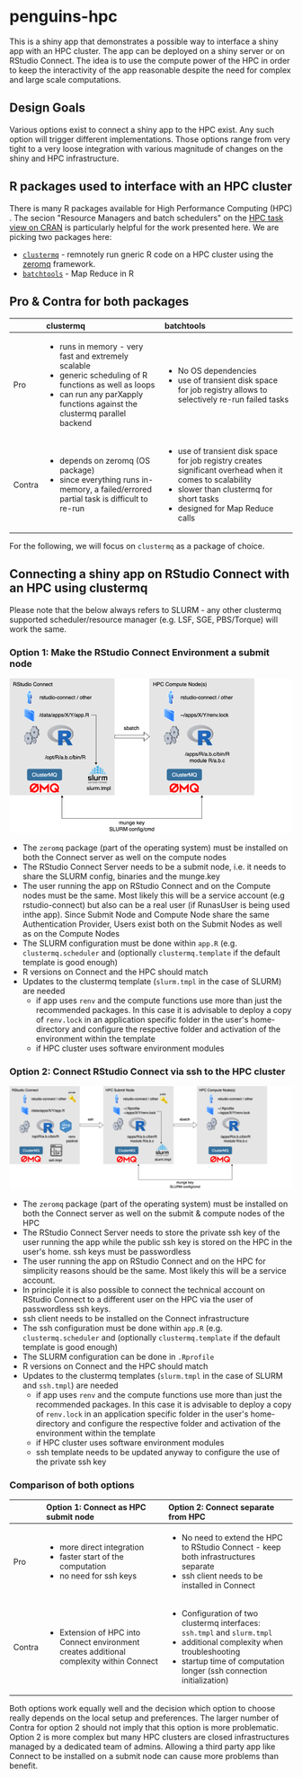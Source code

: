# penguins-hpc

This is a shiny app that demonstrates a possible way to interface a shiny app with an HPC cluster. The app can be deployed on a shiny server or on RStudio Connect. The idea is to use the compute power of the HPC in order to keep the interactivity of the app reasonable despite the need for complex and large scale computations.

## Design Goals

Various options exist to connect a shiny app to the HPC exist. Any such option will trigger different implementations. Those options range from very tight to a very loose integration with various magnitude of changes on the shiny and HPC infrastructure.

## R packages used to interface with an HPC cluster

There is many R packages available for High Performance Computing (HPC) . The secion "Resource Managers and batch schedulers" on the [HPC task view on CRAN](https://cran.r-project.org/web/views/HighPerformanceComputing.html) is particularly helpful for the work presented here. We are picking two packages here: 
 
* [`clustermq`](https://mschubert.github.io/clustermq/) - remnotely run gneric R code on a HPC cluster using the [zeromq](https://zeromq.org/) framework.
* [`batchtools`](https://mllg.github.io/batchtools/) - Map Reduce in R

## Pro & Contra for both packages


|    | clustermq |     batchtools          |
|----------|:-------------|:------|
| Pro |  <ul><li>runs in memory - very fast and extremely scalable</li><li>generic scheduling of R functions as well as loops</li><li>can run any parXapply functions against the clustermq parallel backend</ul> |  <ul><li>No OS dependencies</li><li>use of transient disk space for job registry allows to selectively re-run failed tasks</li></ul> |
| Contra | <ul><li>depends on zeromq (OS package)</li><li>since everything runs in-memory, a failed/errored partial task is difficult to re-run </li></ul>| <ul><li>use of transient disk space for job registry creates significant overhead when it comes to scalability</li><li>slower than clustermq for short tasks</li><li>designed for Map Reduce calls</li></ul> |

For the following, we will focus on `clustermq` as a package of choice. 

## Connecting a shiny app on RStudio Connect with an HPC using clustermq

Please note that the below always refers to SLURM - any other clustermq supported scheduler/resource manager (e.g. LSF, SGE, PBS/Torque) will work the same. 

### Option 1: Make the RStudio Connect Environment a submit node 

![](images/connect-hpc-1.drawio.png)

* The `zeromq` package (part of the operating system) must be installed on both the Connect server as well on the compute nodes
* The RStudio Connect Server needs to be a submit node, i.e. it needs to share the SLURM config, binaries and the munge.key
* The user running the app on RStudio Connect and on the Compute nodes must be the same. Most likely this will be a service account (e.g rstudio-connect) but also can be a real user (if RunasUser is being used inthe app). Since Submit Node and Compute Node share the same Authentication Provider, Users exist both on the Submit Nodes as well as on the Compute Nodes
* The SLURM configuration must be done within `app.R` (e.g. `clustermq.scheduler` and (optionally `clustermq.template` if the default template is good enough) 
* R versions on Connect and the HPC should match
* Updates to the clustermq template (`slurm.tmpl` in the case of SLURM) are needed 
   * if app uses `renv` and the compute functions use more than just the recommended packages. In this case it is advisable to deploy a copy of `renv.lock` in an application specific folder in the user's home-directory and configure the respective folder and activation of the environment within the template  
   * if HPC cluster uses software environment modules

### Option 2: Connect RStudio Connect via ssh to the HPC cluster 

![](images/connect-hpc-2.drawio.png)

* The `zeromq` package (part of the operating system) must be installed on both the Connect server as well on the submit & compute nodes of the HPC
* The RStudio Connect Server needs to store the private ssh key of the user running the app while the public ssh key is stored on the HPC in the user's home. ssh keys must be passwordless
* The user running the app on RStudio Connect and on the HPC for simplicity reasons should be the same. Most likely this will be a service account. 
* In principle it is also possible to connect the technical account on RStudio Connect to a different user on the HPC via the user of passwordless ssh keys.
* ssh client needs to be installed on the Connect infrastructure
* The ssh configuration must be done within `app.R` (e.g. `clustermq.scheduler` and (optionally `clustermq.template` if the default template is good enough)
* The SLURM configuration can be done in `.Rprofile` 
* R versions on Connect and the HPC should match
* Updates to the clustermq templates (`slurm.tmpl` in the case of SLURM and `ssh.tmpl`) are needed 
   * if app uses `renv` and the compute functions use more than just the recommended packages. In this case it is advisable to deploy a copy of `renv.lock` in an application specific folder in the user's home-directory and configure the respective folder and activation of the environment within the template  
   * if HPC cluster uses software environment modules
   * ssh template needs to be updated anyway to configure the use of the private ssh key

### Comparison of both options

|    | Option 1: Connect as HPC submit node |     Option 2: Connect separate from HPC          |
|----------|:-------------|:------|
| Pro |  <ul><li>more direct integration</li><li>faster start of the computation</li><li>no need for ssh keys</li></ul> |  <ul><li>No need to extend the HPC to RStudio Connect - keep both infrastructures separate</li><li>ssh client needs to be installed in Connect</li></ul> |
| Contra | <ul><li>Extension of HPC into Connect environment creates additional complexity within Connect</li></ul>| <ul><li>Configuration of two clustermq interfaces: `ssh.tmpl` and `slurm.tmpl`</li><li>additional complexity when troubleshooting</li><li>startup time of computation longer (ssh connection initialization)</li></ul> |

Both options work equally well and the decision which option to choose really depends on the local setup and preferences. The larger number of Contra for option 2 should not imply that this option is more problematic. Option 2 is more complex but many HPC clusters are closed infrastructures managed by a dedicated team of admins. Allowing a third party app like Connect to be installed on a submit node can cause more problems than benefit. 